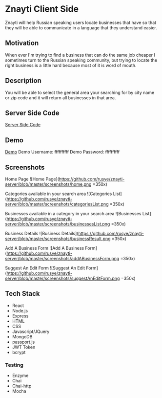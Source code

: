 # Znayti Client Side

Znayti will help Russian speaking users locate businesses that have so that they will be able to communicate in a language that they understand easier.

## Motivation

When ever I'm trying to find a business that can do the same job cheaper I sometimes turn to the Russian speaking community, but trying to locate the right business is a little hard because most of it is word of mouth.

## Description

You will be able to select the general area your searching for by city name or zip code and it will return all businesses in that area.

## Server Side Code

[Server Side Code](https://github.com/rusye/znayti-server)

## Demo

[Demo](https://safe-shore-26648.herokuapp.com/)
Demo Username: ffffffffff
Demo Password: ffffffffff

## Screenshots

Home Page
![Home Page](https://github.com/rusye/znayti-server/blob/master/screenshots/home.png =350x)

Categories available in your search area
![Categories List](https://github.com/rusye/znayti-server/blob/master/screenshots/categoriesList.png =350x)

Businesses available in a category in your search area
![Businesses List](https://github.com/rusye/znayti-server/blob/master/screenshots/businessesList.png =350x)

Business Details
![Business Details](https://github.com/rusye/znayti-server/blob/master/screenshots/businessResult.png =350x)

Add A Business Form
![Add A Business Form](https://github.com/rusye/znayti-server/blob/master/screenshots/addABusinessForm.png =350x)

Suggest An Edit Form
![Suggest An Edit Form](https://github.com/rusye/znayti-server/blob/master/screenshots/suggestAnEditForm.png =350x)

## Tech Stack
* React
* Node.js
* Express
* HTML
* CSS
* Javascript/JQuery
* MongoDB
* passport.js
* JWT Token
* bcrypt

### Testing

* Enzyme
* Chai
* Chai-http
* Mocha